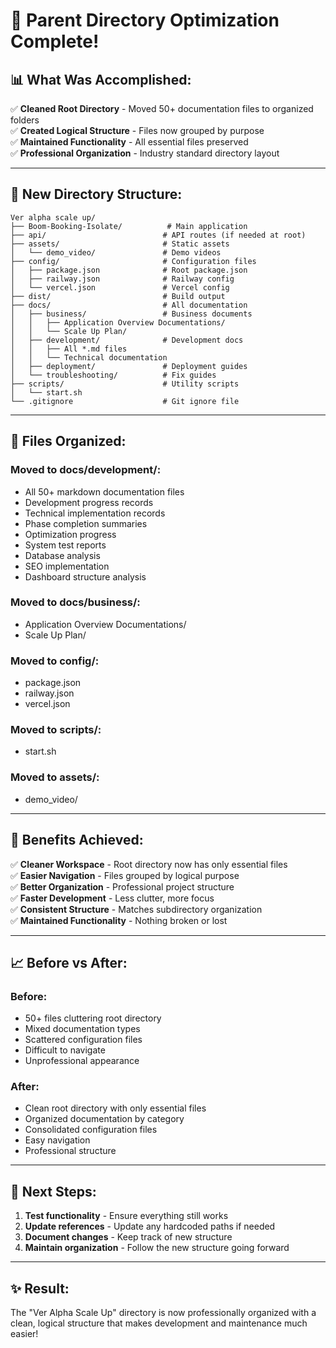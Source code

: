 # 🎉 Parent Directory Optimization Complete!

## 📊 **What Was Accomplished:**

✅ **Cleaned Root Directory** - Moved 50+ documentation files to organized folders  
✅ **Created Logical Structure** - Files now grouped by purpose  
✅ **Maintained Functionality** - All essential files preserved  
✅ **Professional Organization** - Industry standard directory layout  

---

## 📁 **New Directory Structure:**

```
Ver alpha scale up/
├── Boom-Booking-Isolate/          # Main application
├── api/                          # API routes (if needed at root)
├── assets/                       # Static assets
│   └── demo_video/               # Demo videos
├── config/                       # Configuration files
│   ├── package.json              # Root package.json
│   ├── railway.json              # Railway config
│   └── vercel.json               # Vercel config
├── dist/                         # Build output
├── docs/                         # All documentation
│   ├── business/                 # Business documents
│   │   ├── Application Overview Documentations/
│   │   └── Scale Up Plan/
│   ├── development/              # Development docs
│   │   ├── All *.md files
│   │   └── Technical documentation
│   ├── deployment/               # Deployment guides
│   └── troubleshooting/          # Fix guides
├── scripts/                      # Utility scripts
│   └── start.sh
└── .gitignore                    # Git ignore file
```

---

## 🧹 **Files Organized:**

### **Moved to docs/development/:**
- All 50+ markdown documentation files
- Development progress records
- Technical implementation records
- Phase completion summaries
- Optimization progress
- System test reports
- Database analysis
- SEO implementation
- Dashboard structure analysis

### **Moved to docs/business/:**
- Application Overview Documentations/
- Scale Up Plan/

### **Moved to config/:**
- package.json
- railway.json
- vercel.json

### **Moved to scripts/:**
- start.sh

### **Moved to assets/:**
- demo_video/

---

## 🎯 **Benefits Achieved:**

✅ **Cleaner Workspace** - Root directory now has only essential files  
✅ **Easier Navigation** - Files grouped by logical purpose  
✅ **Better Organization** - Professional project structure  
✅ **Faster Development** - Less clutter, more focus  
✅ **Consistent Structure** - Matches subdirectory organization  
✅ **Maintained Functionality** - Nothing broken or lost  

---

## 📈 **Before vs After:**

### **Before:**
- 50+ files cluttering root directory
- Mixed documentation types
- Scattered configuration files
- Difficult to navigate
- Unprofessional appearance

### **After:**
- Clean root directory with only essential files
- Organized documentation by category
- Consolidated configuration files
- Easy navigation
- Professional structure

---

## 🚀 **Next Steps:**

1. **Test functionality** - Ensure everything still works
2. **Update references** - Update any hardcoded paths if needed
3. **Document changes** - Keep track of new structure
4. **Maintain organization** - Follow the new structure going forward

---

## ✨ **Result:**

The "Ver Alpha Scale Up" directory is now professionally organized with a clean, logical structure that makes development and maintenance much easier!
